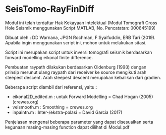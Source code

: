 # SeisTomo-RayFinDiff
Modul ini telah terdaftar Hak Kekayaan Intelektual (Modul Tomografi Cross Hole Seismik menggunakan Script MATLAB, No. Pencatatan: 000645199)

Dibuat oleh : DD Warnana, JPGN Rochman, F Syaifuddin, ERB Tari (2019).
Apabila ingin menggunakan script ini, mohon untuk melakukan sitasi.


Script ini merupakan script untuk inversi tomografi seismik berdasarkan forward modelling eikonal finite difference. 

Pembuatan raypath dilakukan berdasarkan Oldenburg (1993) dengan prinsip merunut ulang raypath dari receiver ke source mengikuti arah steepest descent. Arah steepest descent merupakan kebalikan dari gradien.

Beberapa script diambil dari referensi, yaitu :
  - eikonal2D_edited.m  : untuk Forward Modelling = Chad Hogan (2005) (crewes.org)
  - velsmooth.m         : Smoothing = crewes.org
  - inpaintn.m          : Inter-/ekstra-polasi = David Garcia (2017)

Penjelasan mengenai beberapa parameter yang dapat disesuaikan serta kegunaan masing-masing function dapat dilihat di Modul.pdf

